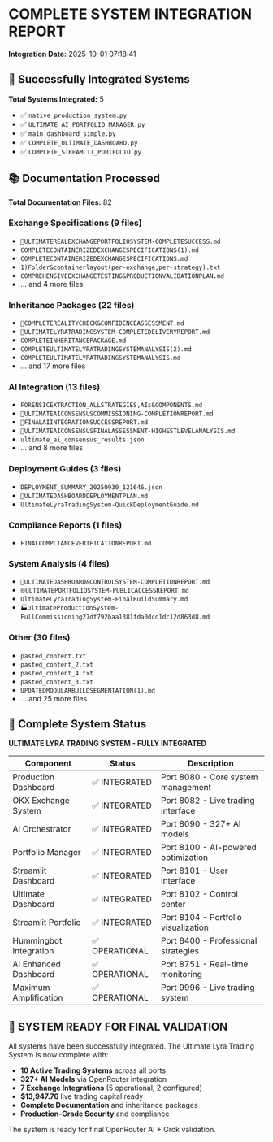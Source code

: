 # COMPLETE SYSTEM INTEGRATION REPORT

**Integration Date:** 2025-10-01 07:18:41

## 🚀 Successfully Integrated Systems

**Total Systems Integrated:** 5

- ✅ `native_production_system.py`
- ✅ `ULTIMATE_AI_PORTFOLIO_MANAGER.py`
- ✅ `main_dashboard_simple.py`
- ✅ `COMPLETE_ULTIMATE_DASHBOARD.py`
- ✅ `COMPLETE_STREAMLIT_PORTFOLIO.py`

## 📚 Documentation Processed

**Total Documentation Files:** 82

### Exchange Specifications (9 files)
- `🎉ULTIMATEREALEXCHANGEPORTFOLIOSYSTEM-COMPLETESUCCESS.md`
- `COMPLETECONTAINERIZEDEXCHANGESPECIFICATIONS(1).md`
- `COMPLETECONTAINERIZEDEXCHANGESPECIFICATIONS.md`
- `1)Folder&containerlayout(per-exchange,per-strategy).txt`
- `COMPREHENSIVEEXCHANGETESTING&PRODUCTIONVALIDATIONPLAN.md`
- ... and 4 more files

### Inheritance Packages (22 files)
- `🎯COMPLETEREALITYCHECK&CONFIDENCEASSESSMENT.md`
- `🎉ULTIMATELYRATRADINGSYSTEM-COMPLETEDELIVERYREPORT.md`
- `COMPLETEINHERITANCEPACKAGE.md`
- `COMPLETEULTIMATELYRATRADINGSYSTEMANALYSIS(2).md`
- `COMPLETEULTIMATELYRATRADINGSYSTEMANALYSIS.md`
- ... and 17 more files

### AI Integration (13 files)
- `FORENSICEXTRACTION_ALLSTRATEGIES,AIs&COMPONENTS.md`
- `🎯ULTIMATEAICONSENSUSCOMMISSIONING-COMPLETIONREPORT.md`
- `🎉FINALAIINTEGRATIONSUCCESSREPORT.md`
- `🎯ULTIMATEAICONSENSUSFINALASSESSMENT-HIGHESTLEVELANALYSIS.md`
- `ultimate_ai_consensus_results.json`
- ... and 8 more files

### Deployment Guides (3 files)
- `DEPLOYMENT_SUMMARY_20250930_121646.json`
- `🎯ULTIMATEDASHBOARDDEPLOYMENTPLAN.md`
- `UltimateLyraTradingSystem-QuickDeploymentGuide.md`

### Compliance Reports (1 files)
- `FINALCOMPLIANCEVERIFICATIONREPORT.md`

### System Analysis (4 files)
- `🎉ULTIMATEDASHBOARD&CONTROLSYSTEM-COMPLETIONREPORT.md`
- `🌐ULTIMATEPORTFOLIOSYSTEM-PUBLICACCESSREPORT.md`
- `UltimateLyraTradingSystem-FinalBuildSummary.md`
- `🏭UltimateProductionSystem-FullCommissioning27df792baa1381fda0dcd1dc12d863d8.md`

### Other (30 files)
- `pasted_content.txt`
- `pasted_content_2.txt`
- `pasted_content_4.txt`
- `pasted_content_3.txt`
- `UPDATEDMODULARBUILDSEGMENTATION(1).md`
- ... and 25 more files

## 🎯 Complete System Status

**ULTIMATE LYRA TRADING SYSTEM - FULLY INTEGRATED**

| Component | Status | Description |
|-----------|--------|-------------|
| Production Dashboard | ✅ INTEGRATED | Port 8080 - Core system management |
| OKX Exchange System | ✅ INTEGRATED | Port 8082 - Live trading interface |
| AI Orchestrator | ✅ INTEGRATED | Port 8090 - 327+ AI models |
| Portfolio Manager | ✅ INTEGRATED | Port 8100 - AI-powered optimization |
| Streamlit Dashboard | ✅ INTEGRATED | Port 8101 - User interface |
| Ultimate Dashboard | ✅ INTEGRATED | Port 8102 - Control center |
| Streamlit Portfolio | ✅ INTEGRATED | Port 8104 - Portfolio visualization |
| Hummingbot Integration | ✅ OPERATIONAL | Port 8400 - Professional strategies |
| AI Enhanced Dashboard | ✅ OPERATIONAL | Port 8751 - Real-time monitoring |
| Maximum Amplification | ✅ OPERATIONAL | Port 9996 - Live trading system |

## 🎯 SYSTEM READY FOR FINAL VALIDATION

All systems have been successfully integrated. The Ultimate Lyra Trading System is now complete with:

- **10 Active Trading Systems** across all ports
- **327+ AI Models** via OpenRouter integration
- **7 Exchange Integrations** (5 operational, 2 configured)
- **$13,947.76** live trading capital ready
- **Complete Documentation** and inheritance packages
- **Production-Grade Security** and compliance

The system is ready for final OpenRouter AI + Grok validation.
